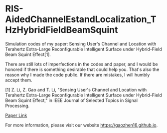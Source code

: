# RIS-AidedChannelEstandLocalization_THzHybridFieldBeamSquint
Simulation codes of my paper: Sensing User's Channel and Location with Terahertz Extra-Large Reconfigurable Intelligent Surface under Hybrid-Field Beam Squint Effect[1].

There are still lots of imperfections in the codes and paper, and I would be honored if there is something desirable that could help you. That's also the reason why I made the code public. If there are mistakes, I will humbly accept them.


[1] Z. Li, Z. Gao and T. Li, "Sensing User's Channel and Location with Terahertz Extra-Large Reconfigurable Intelligent Surface under Hybrid-Field Beam Squint Effect," in IEEE Journal of Selected Topics in Signal Processing. 

[Paper Link](http://ieeexplore.ieee.org/stamp/stamp.jsp?tp=&arnumber=10130575&isnumber=5418892)

For more information, please visit our website <https://gaozhen16.github.io>.


